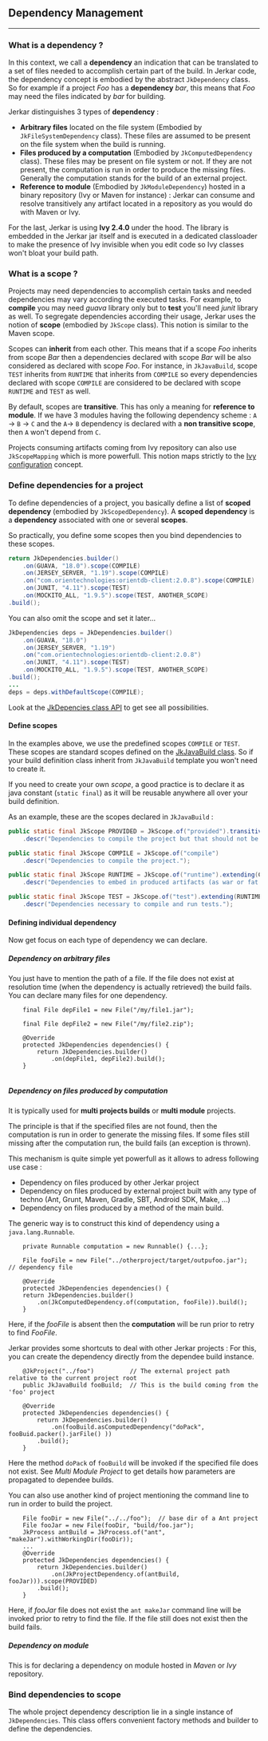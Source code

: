 ## Dependency Management
----

### What is a dependency ?

In this context, we call a __dependency__ an indication that can be translated to a set of files needed to accomplish certain part of the build. In Jerkar code, the dependency concept is embodied by the abstract `JkDependency` class.
So for example if a project _Foo_ has a __dependency__ _bar_, this means that _Foo_ may need the files indicated by _bar_ for building. 

Jerkar distinguishes 3 types of __dependency__ :

* __Arbitrary files__ located on the file system (Embodied by `JkFileSystemDependency` class). These files are assumed to be present on the file system when the build is running.
* __Files produced by a computation__ (Embodied by `JkComputedDependency` class). These files may be present on file system or not. If they are not present, the computation is run in order to produce the missing files. Generally the computation stands for the build of an external project.
* __Reference to module__ (Embodied by `JkModuleDependency`) hosted in a binary repository (Ivy or Maven for instance) : Jerkar can consume and resolve transitively any artifact located in a repository as you would do with Maven or Ivy.

<p class="alert alert-success">
For the last, Jerkar is using <b>Ivy 2.4.0</b> under the hood. The library is embedded in the Jerkar jar itself and is executed in a dedicated classloader to make the presence of Ivy invisible when you edit code so Ivy classes won't bloat your build path.
</p>

### What is a scope ?

Projects may need dependencies to accomplish certain tasks and needed dependencies may vary according the executed tasks.
For example, to __compile__ you may need _guava_ library only but to __test__ you'll need _junit_ library as well. 
To segregate dependencies according their usage, Jerkar uses the notion of __scope__ (embodied by `JkScope` class). This notion is similar to the Maven scope.

Scopes can __inherit__ from each other. This means that if a scope _Foo_ inherits from scope _Bar_ then a dependencies declared with scope _Bar_ will be also considered as declared with scope _Foo_.
For instance, in `JkJavaBuild`, scope `TEST` inherits from `RUNTIME` that inherits from `COMPILE` so every dependencies declared with scope `COMPILE` are considered to be declared with scope `RUNTIME` and `TEST` as well.   

By default, scopes are __transitive__. This has only a meaning for __reference to module__. 
If we have 3 modules having the following dependency scheme : `A` -> `B` -> `C` and the `A`-> `B` dependency is declared with a __non transitive scope__, then `A` won't depend from `C`. 

Projects consuming artifacts coming from Ivy repository can also use `JkScopeMapping` which is more powerfull. This notion maps strictly to the [Ivy configuration](http://ant.apache.org/ivy/history/2.2.0/ivyfile/configurations.html) concept.
  
  
### Define dependencies for a project

To define dependencies of a project, you basically define a list of __scoped dependency__ (embodied by `JkScopedDependency`).
A __scoped dependency__ is a __dependency__ associated with one or several __scopes__.

So practically, you define some scopes then you bind dependencies to these scopes.

```Java
return JkDependencies.builder()
    .on(GUAVA, "18.0").scope(COMPILE)  
    .on(JERSEY_SERVER, "1.19").scope(COMPILE)
    .on("com.orientechnologies:orientdb-client:2.0.8").scope(COMPILE)
    .on(JUNIT, "4.11").scope(TEST)
    .on(MOCKITO_ALL, "1.9.5").scope(TEST, ANOTHER_SCOPE)
.build();
```

You can also omit the scope and set it later...

```Java
JkDependencies deps = JkDependencies.builder()
    .on(GUAVA, "18.0")
    .on(JERSEY_SERVER, "1.19")
    .on("com.orientechnologies:orientdb-client:2.0.8")
    .on(JUNIT, "4.11").scope(TEST)
    .on(MOCKITO_ALL, "1.9.5").scope(TEST, ANOTHER_SCOPE)
.build();
...
deps = deps.withDefaultScope(COMPILE);
```

Look at the [JkDepencies class API](http://jerkar.github.io/javadoc/latest/org/jerkar/api/depmanagement/JkDependencies.html) to get see all possibilities.


#### Define scopes

In the examples above, we use the predefined scopes `COMPILE` or `TEST`. These scopes are standard scopes defined on the [JkJavaBuild class](https://github.com/jerkar/jerkar/blob/master/org.jerkar.core/src/main/java/org/jerkar/tool/builtins/javabuild/JkJavaBuild.java). 
So if your build definition class inherit from `JkJavaBuild` template you won't need to create it.  

If you need to create your own _scope_, a good practice is to declare it as java constant (`static final`) as it will be reusable anywhere all over your build definition.

As an example, these are the scopes declared in `JkJavaBuild` :

```Java
public static final JkScope PROVIDED = JkScope.of("provided").transitive(false)
    .descr("Dependencies to compile the project but that should not be embedded in produced artifacts.");

public static final JkScope COMPILE = JkScope.of("compile")
    .descr("Dependencies to compile the project.");

public static final JkScope RUNTIME = JkScope.of("runtime").extending(COMPILE)
	.descr("Dependencies to embed in produced artifacts (as war or fat jar files).");

public static final JkScope TEST = JkScope.of("test").extending(RUNTIME, PROVIDED)
	.descr("Dependencies necessary to compile and run tests."); 
```

#### Defining individual dependency

Now get focus on each type of dependency we can declare.

##### Dependency on arbitrary files

You just have to mention the path of a file. If the file does not exist at resolution time (when the dependency is actually retrieved) the build fails.
You can declare many files for one dependency.

```
    final File depFile1 = new File("/my/file1.jar");
	
    final File depFile2 = new File("/my/file2.zip");

    @Override
    protected JkDependencies dependencies() {
        return JkDependencies.builder()
            .on(depFile1, depFile2).build();
    }
		
``` 

##### Dependency on files produced by computation

It is typically used for __multi projects builds__ or __multi module__ projects.

The principle is that if the specified files are not found, then the computation is run in order to generate the missing files.
If some files still missing after the computation run, the build fails (an exception is thrown).

This mechanism is quite simple yet powerfull as it allows to adress following use case :

* Dependency on files produced by other Jerkar project
* Dependency on files produced by external project built with any type of techno (Ant, Grunt, Maven, Gradle, SBT, Android SDK, Make, ...)
* Dependency on files produced by a method of the main build.   

The generic way is to construct this kind of dependency using a `java.lang.Runnable`.

```
    private Runnable computation = new Runnable() {...}; 
	
    File fooFile = new File("../otherproject/target/outpufoo.jar");  // dependency file  
	
    @Override
    protected JkDependencies dependencies() {
    return JkDependencies.builder()
        .on(JkComputedDependency.of(computation, fooFile)).build();
	}
```
Here, if the _fooFile_ is absent then the __computation__ will be run prior to retry to find _FooFile_.

Jerkar provides some shortcuts to deal with other Jerkar projects : For this, you can create the dependency directly from the dependee build instance. 

```
	@JkProject("../foo")          // The external project path relative to the current project root
	public JkJavaBuild fooBuild;  // This is the build coming from the 'foo' project 
	
	@Override
	protected JkDependencies dependencies() {
		return JkDependencies.builder()
			.on(fooBuild.asComputedDependency("doPack", fooBuid.packer().jarFile() ))
		.build();
	}
```
Here the method `doPack` of `fooBuild` will be invoked if the specified file does not exist.
See _Multi Module Project_ to get details how parameters are propagated to dependee builds.

You can also use another kind of project mentioning the command line to run in order to build the project.
 
```
 	File fooDir = new File("../../foo");  // base dir of a Ant project 
	File fooJar = new File(fooDir, "build/foo.jar");
	JkProcess antBuild = JkProcess.of("ant", "makeJar").withWorkingDir(fooDir));
	...
	@Override
	protected JkDependencies dependencies() {
		return JkDependencies.builder()
			.on(JkProjectDependency.of(antBuild, fooJar))).scope(PROVIDED)  
		.build();
	}
```
Here, if _fooJar_ file does not exist the `ant makeJar` command line will be invoked prior to retry to find the file.
If the file still does not exist then the build fails.


##### Dependency on module

This is for declaring a dependency on module hosted in _Maven_ or _Ivy_ repository.




### Bind dependencies to scope

The whole project dependency description lie in a single instance of `JkDependencies`. This class offers convenient factory methods and builder to define the dependencies.

```
   
```

<br/>










 
 